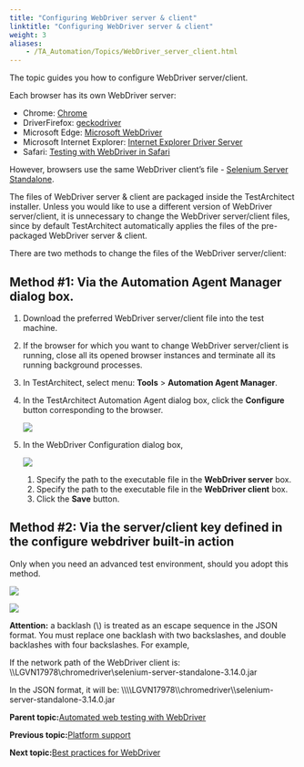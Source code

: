 ```yaml
--- 
title: "Configuring WebDriver server & client"
linktitle: "Configuring WebDriver server & client"
weight: 3
aliases: 
    - /TA_Automation/Topics/WebDriver_server_client.html
---
```


The topic guides you how to configure WebDriver server/client.

Each browser has its own WebDriver server:

-   Chrome: [Chrome](http://chromedriver.chromium.org/)
-   DriverFirefox: [geckodriver](https://github.com/mozilla/geckodriver/releases)
-   Microsoft Edge: [Microsoft WebDriver](https://developer.microsoft.com/en-us/microsoft-edge/tools/webdriver/)
-   Microsoft Internet Explorer: [Internet Explorer Driver Server](https://www.seleniumhq.org/download/)
-   Safari: [Testing with WebDriver in Safari](https://developer.apple.com/documentation/webkit/testing_with_webdriver_in_safari)

However, browsers use the same WebDriver client’s file - [Selenium Server Standalone](https://www.seleniumhq.org/download/).

The files of WebDriver server & client are packaged inside the TestArchitect installer. Unless you would like to use a different version of WebDriver server/client, it is unnecessary to change the WebDriver server/client files, since by default TestArchitect automatically applies the files of the pre-packaged WebDriver server & client.

There are two methods to change the files of the WebDriver server/client:

## Method \#1: Via the **Automation Agent Manager** dialog box.

1.  Download the preferred WebDriver server/client file into the test machine.
2.  If the browser for which you want to change WebDriver server/client is running, close all its opened browser instances and terminate all its running background processes.
3.  In TestArchitect, select menu: **Tools** \> **Automation Agent Manager**.
4.  In the TestArchitect Automation Agent dialog box, click the **Configure** button corresponding to the browser.

    ![](/images//Images/WebDriver_Automation_Agent_Manager_dlg.png)

5.  In the WebDriver Configuration dialog box,

    ![](/images//Images/WebDriver_Configuration_dlg.png)

    1.  Specify the path to the executable file in the **WebDriver server** box.
    2.  Specify the path to the executable file in the **WebDriver client** box.
    3.  Click the **Save** button.

## Method \#2: Via the server/client key defined in the configure webdriver built-in action

Only when you need an advanced test environment, should you adopt this method.

![](/images//Images/WebDriver_configure_server.png)

![](/images//Images/WebDriver_configure_client.png)

**Attention:** a backlash \(\\\) is treated as an escape sequence in the JSON format. You must replace one backlash with two backslashes, and double backlashes with four backslashes. For example,

If the network path of the WebDriver client is: \\\\LGVN17978\\chromedriver\\selenium-server-standalone-3.14.0.jar

In the JSON format, it will be: \\\\\\\\LGVN17978\\\\chromedriver\\\\selenium-server-standalone-3.14.0.jar

**Parent topic:**[Automated web testing with WebDriver](/TA_Automation/Topics/Generic_WebDriver.html)

**Previous topic:**[Platform support](/TA_Automation/Topics/WebDriver_supported_platforms.html)

**Next topic:**[Best practices for WebDriver](/TA_Automation/Topics/WebDriver_best_practices.html)

